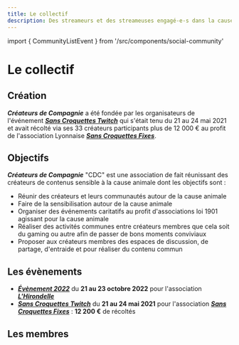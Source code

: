 ```yaml
---
title: Le collectif
description: Des streameurs et des streameuses engagé-e-s dans la cause animale !
---
```

import { CommunityListEvent } from '/src/components/social-community'

<h1 className="text--center">Le collectif</h1>

## Création

***Créateurs de Compagnie*** a été fondée par les organisateurs de l'événement [***Sans Croquettes Twitch***](/evenement/sans-croquettes-twitch) qui s'était tenu du 21 au 24 mai 2021 et avait récolté via ses 33 créateurs participants plus de 12 000 € au profit de l'association Lyonnaise [***Sans Croquettes Fixes***](https://sanscroquettesfixes.fr).

## Objectifs

***Créateurs de Compagnie*** "CDC" est une association de fait réunissant des créateurs de contenus sensible à la cause animale dont les objectifs sont :
- Réunir des créateurs et leurs communautés autour de la cause animale
- Faire de la sensibilisation autour de la cause animale
- Organiser des événements caritatifs au profit d'associations loi 1901 agissant pour la cause animale
- Réaliser des activités communes entre créateurs membres que cela soit du gaming ou autre afin de passer de bons moments conviviaux
- Proposer aux créateurs membres des espaces de discussion, de partage, d'entraide et pour réaliser du contenu commun

## Les évènements

- [***Évènement 2022***](/evenement/2022) du **21 au 23 octobre 2022** pour l'association <a href="https://hirondelle.ovh">***L'Hirondelle***</a>
- [***Sans Croquettes Twitch***](/evenement/sans-croquettes-twitch) du **21 au 24 mai 2021** pour l'association [***Sans Croquettes Fixes***](https://sanscroquettesfixes.fr) : **12 200 €** de récoltés

## Les membres

<CommunityListEvent group='member' />